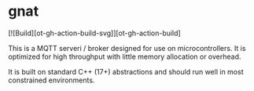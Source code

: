 # gnat
[![Build][ot-gh-action-build-svg]][ot-gh-action-build]

This is a MQTT serveri / broker designed for use on microcontrollers. It is optimized for high throughput with little memory allocation or overhead.

It is built on standard C++ (17+) abstractions and should run well in most constrained environments.

